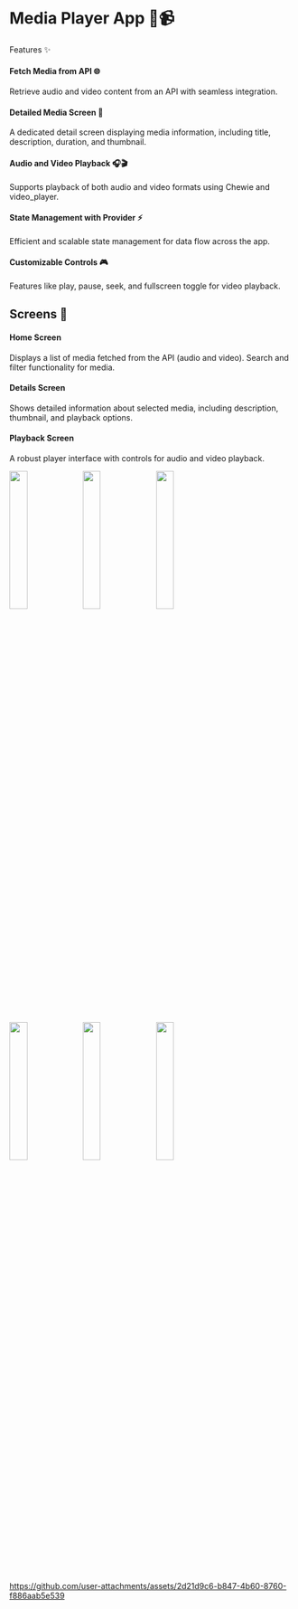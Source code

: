 # Media Player App 🎵📹

Features ✨

#### Fetch Media from API 🌐
Retrieve audio and video content from an API with seamless integration.

#### Detailed Media Screen 📄
A dedicated detail screen displaying media information, including title, description, duration, and thumbnail.

#### Audio and Video Playback 🎧🎬
Supports playback of both audio and video formats using Chewie and video_player.

#### State Management with Provider ⚡
Efficient and scalable state management for data flow across the app.

#### Customizable Controls 🎮
Features like play, pause, seek, and fullscreen toggle for video playback.

## Screens 📱
#### Home Screen

Displays a list of media fetched from the API (audio and video).
Search and filter functionality for media.
#### Details Screen

Shows detailed information about selected media, including description, thumbnail, and playback options.
#### Playback Screen

A robust player interface with controls for audio and video playback.


<p>
  <img src = "https://github.com/user-attachments/assets/2639943c-88ea-40ee-8978-4a8965a48081" height=25% width=25%>
  <img src = "https://github.com/user-attachments/assets/da83ff99-8ad3-402b-93a1-98824b140d92" height=25% width=25%>
  <img src = "https://github.com/user-attachments/assets/053a9b07-9582-43a2-9f29-c376257c5d4d" height=25% width=25%>
  <img src = "https://github.com/user-attachments/assets/0ddc6366-dffb-4110-9622-76bd1fa31e18" height=25% width=25%>
  <img src = "https://github.com/user-attachments/assets/6394cfc6-9cd6-469a-bb88-4259700fc342" height=25% width=25%>
  <img src = "https://github.com/user-attachments/assets/ae63fc02-8047-4ef7-998b-3fae3aea8183" height=25% width=25%>
</p>


https://github.com/user-attachments/assets/2d21d9c6-b847-4b60-8760-f886aab5e539




